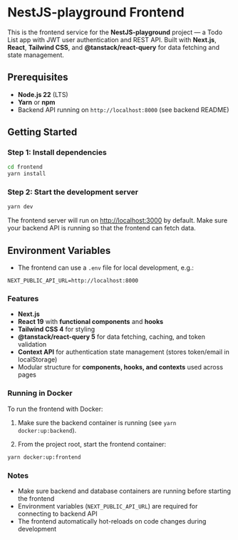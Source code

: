 # NestJS-playground Frontend

This is the frontend service for the **NestJS-playground** project — a Todo List app with JWT user authentication and REST API. Built with **Next.js**, **React**, **Tailwind CSS**, and **@tanstack/react-query** for data fetching and state management.

## Prerequisites

- **Node.js 22** (LTS)
- **Yarn** or **npm**
- Backend API running on `http://localhost:8000` (see backend README)

## Getting Started

### Step 1: Install dependencies

```bash
cd frontend
yarn install
```

### Step 2: Start the development server

```bash
yarn dev
```

The frontend server will run on [http://localhost:3000](http://localhost:3000) by default. Make sure your backend API is running so that the frontend can fetch data.

## Environment Variables

- The frontend can use a `.env` file for local development, e.g.:

```env
NEXT_PUBLIC_API_URL=http://localhost:8000
```

### Features

- **Next.js**
- **React 19** with **functional components** and **hooks**
- **Tailwind CSS 4** for styling
- **@tanstack/react-query 5** for data fetching, caching, and token validation
- **Context API** for authentication state management (stores token/email in localStorage)
- Modular structure for **components, hooks, and contexts** used across pages

### Running in Docker

To run the frontend with Docker:

1. Make sure the backend container is running (see `yarn docker:up:backend`).

2. From the project root, start the frontend container:

```bash
yarn docker:up:frontend
```

### Notes

- Make sure backend and database containers are running before starting the frontend
- Environment variables (`NEXT_PUBLIC_API_URL`) are required for connecting to backend API
- The frontend automatically hot-reloads on code changes during development
